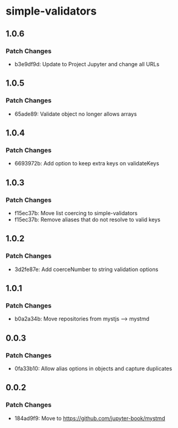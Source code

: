# simple-validators

## 1.0.6

### Patch Changes

- b3e9df9d: Update to Project Jupyter and change all URLs

## 1.0.5

### Patch Changes

- 65ade89: Validate object no longer allows arrays

## 1.0.4

### Patch Changes

- 6693972b: Add option to keep extra keys on validateKeys

## 1.0.3

### Patch Changes

- f15ec37b: Move list coercing to simple-validators
- f15ec37b: Remove aliases that do not resolve to valid keys

## 1.0.2

### Patch Changes

- 3d2fe87e: Add coerceNumber to string validation options

## 1.0.1

### Patch Changes

- b0a2a34b: Move repositories from mystjs --> mystmd

## 0.0.3

### Patch Changes

- 0fa33b10: Allow alias options in objects and capture duplicates

## 0.0.2

### Patch Changes

- 184ad9f9: Move to https://github.com/jupyter-book/mystmd
